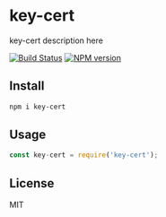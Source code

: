 # key-cert

key-cert description here

[![Build Status][travis-image]][travis-url]
[![NPM version][npm-image]][npm-url]

## Install

```bash
npm i key-cert
```

## Usage

```js
const key-cert = require('key-cert');
```

## License

MIT

[npm-url]: https://npmjs.org/package/key-cert
[npm-image]: https://badge.fury.io/js/key-cert.svg
[travis-url]: https://travis-ci.org/astur/key-cert
[travis-image]: https://travis-ci.org/astur/key-cert.svg?branch=master